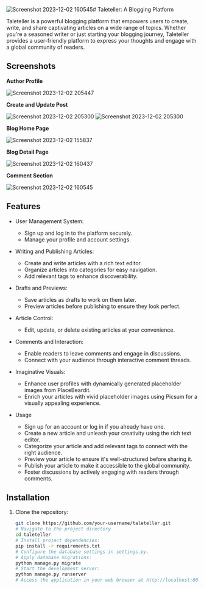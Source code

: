 ![Screenshot 2023-12-02 160545](https://github.com/neilravi7/taleteller/assets/63995407/e2c6a1b8-8822-436d-a2db-1597e10684c2)# Taleteller: A Blogging Platform

Taleteller is a powerful blogging platform that empowers users to create, write, and share captivating articles on a wide range of topics. Whether you're a seasoned writer or just starting your blogging journey, Taleteller provides a user-friendly platform to express your thoughts and engage with a global community of readers.

## Screenshots

**Author Profile**

![Screenshot 2023-12-02 205447](https://github.com/neilravi7/taleteller/assets/63995407/aa6cf5d6-d959-4db0-a26d-d10733a55612)

**Create and Update Post**

![Screenshot 2023-12-02 205300](https://github.com/neilravi7/taleteller/assets/63995407/fe167aca-393f-4e5b-8b81-8a8f8295edb1)
![Screenshot 2023-12-02 205300](https://github.com/neilravi7/taleteller/assets/63995407/8694456d-baca-4f2f-970e-a6cb603a58b2)

**Blog Home Page**

![Screenshot 2023-12-02 155837](https://github.com/neilravi7/taleteller/assets/63995407/9cfeabda-c559-4354-964e-80b5a3cf7c36)

**Blog Detail Page**

![Screenshot 2023-12-02 160437](https://github.com/neilravi7/taleteller/assets/63995407/d83df73c-8eb9-4514-9c1f-f579b59cab50)

**Comment Section**

![Screenshot 2023-12-02 160545](https://github.com/neilravi7/taleteller/assets/63995407/d4d4890d-8604-4ec0-babe-f1bdf567c4e1)

## Features

- User Management System:
  - Sign up and log in to the platform securely.
  - Manage your profile and account settings.

- Writing and Publishing Articles:
  - Create and write articles with a rich text editor.
  - Organize articles into categories for easy navigation.
  - Add relevant tags to enhance discoverability.

- Drafts and Previews:
  - Save articles as drafts to work on them later.
  - Preview articles before publishing to ensure they look perfect.

- Article Control:
  - Edit, update, or delete existing articles at your convenience.

- Comments and Interaction:
  - Enable readers to leave comments and engage in discussions.
  - Connect with your audience through interactive comment threads.

- Imaginative Visuals:
  - Enhance user profiles with dynamically generated placeholder images from PlaceBeardit.
  - Enrich your articles with vivid placeholder images using Picsum for a visually appealing experience.

- Usage
  - Sign up for an account or log in if you already have one.
  - Create a new article and unleash your creativity using the rich text editor.
  - Categorize your article and add relevant tags to connect with the right audience.
  - Preview your article to ensure it's well-structured before sharing it.
  - Publish your article to make it accessible to the global community.
  - Foster discussions by actively engaging with readers through comments.

## Installation

1. Clone the repository:
   ```bash
   git clone https://github.com/your-username/taleteller.git
   # Navigate to the project directory
   cd taleteller
   # Install project dependencies:
   pip install -r requirements.txt
   # Configure the database settings in settings.py.
   # Apply database migrations:
   python manage.py migrate
   # Start the development server:
   python manage.py runserver
   # Access the application in your web browser at http://localhost:8000.
   
